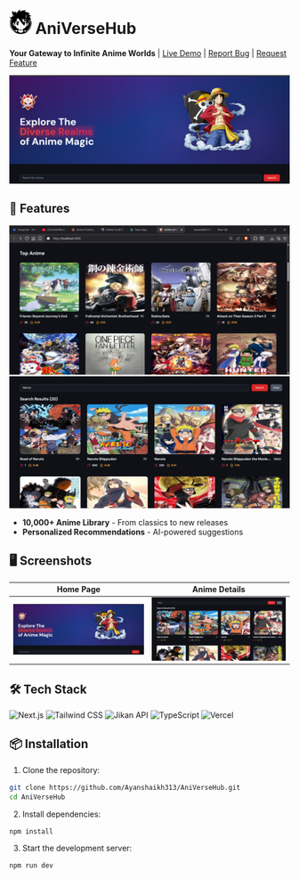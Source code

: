 # <img src="public/images.png" width="40"> AniVerseHub

**Your Gateway to Infinite Anime Worlds** | [Live Demo](#) | [Report Bug](#) | [Request Feature](#)

![AniVerseHub Banner](public/front_page.png)

## 🚀 Features

<div align="center">
  <img src="public/feature1.png" width="600" alt="Feature 1">
  <img src="public/feature2.png" width="600" alt="Feature 2"> 
</div>

- **10,000+ Anime Library** - From classics to new releases
- **Personalized Recommendations** - AI-powered suggestions

## 🖥️ Screenshots

| Home Page                      | Anime Details                   |
| ------------------------------ | ------------------------------- |
| ![Home](public/front_page.png) | ![Details](public/feature2.png) |

## 🛠️ Tech Stack

![Next.js](https://img.shields.io/badge/Next.js-000000?style=for-the-badge&logo=nextdotjs&logoColor=white)
![Tailwind CSS](https://img.shields.io/badge/Tailwind_CSS-38B2AC?style=for-the-badge&logo=tailwind-css&logoColor=white)
![Jikan API](https://img.shields.io/badge/Jikan_API-000000?style=for-the-badge&logo=jikan&logoColor=white)
![TypeScript](https://img.shields.io/badge/TypeScript-007ACC?style=for-the-badge&logo=typescript&logoColor=white)
![Vercel](https://img.shields.io/badge/Vercel-000000?style=for-the-badge&logo=vercel&logoColor=white)

## 📦 Installation

1. Clone the repository:

```bash
git clone https://github.com/Ayanshaikh313/AniVerseHub.git
cd AniVerseHub
```

2. Install dependencies:

```bash
npm install
```

3. Start the development server:

```bash
npm run dev
```

